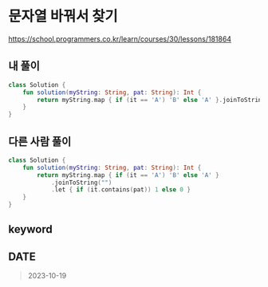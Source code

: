 # 문자열 바꿔서 찾기

https://school.programmers.co.kr/learn/courses/30/lessons/181864

## 내 풀이

```kt
class Solution {
    fun solution(myString: String, pat: String): Int {
        return myString.map { if (it == 'A') 'B' else 'A' }.joinToString("").let { if (it.contains(pat)) 1 else 0 }
    }
}
```

## 다른 사람 풀이

```kt
class Solution {
    fun solution(myString: String, pat: String): Int {
        return myString.map { if (it == 'A') 'B' else 'A' }
            .joinToString("")
            .let { if (it.contains(pat)) 1 else 0 }
    }
}
```

## keyword

## DATE

> 2023-10-19
